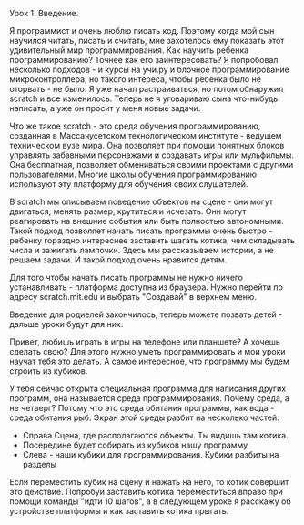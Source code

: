 Урок 1. Введение. 

Я программист и очень люблю писать код. Поэтому когда мой сын научился читать, писать и считать, мне захотелось ему показать этот удивительный мир программирования. Как научить ребенка программированию? Точнее как его заинтересовать? Я попробовал несколько подходов - и курсы на учи.ру и блочное программирование микроконтроллера, но такого интереса, чтобы ребенка было не оторвать - не было. Я уже начал растраиваться, но потом обнаружил scratch и все изменилось. Теперь не я уговариваю сына что-нибудь написать, а уже он просит у меня новые задачи. 

Что же такое scratch - это среда обучения программированию, созданная в Массачусетском технологическом институте - ведущем техническом вузе мира. Она позволяет при помощи понятных блоков управлять забавными персонажами и создавать игры или мульфильмы. Она бесплатная, позволяет обмениваться своими проектами с другими пользователями. Многие школы обучения программированию используют эту платформу для обучения своих слушателей. 

В scratch мы описываем поведение объектов на сцене - они могут двигаться, менять размер, крутиться и исчезать. Они могут реагировать на внешние события или быть полностью автономными. Такой подход позволяет начать писать программы очень быстро - ребенку гораздно интереснее заставить шагать котика, чем складывать числа и зажигать лампочки. Здесь мы рассказываем истории, а не решаем задачи. И такой подход очень нравится детям. 

Для того чтобы начать писать программы не нужно ничего устанавливать - платформа доступна из браузера. Нужно перейти по адресу scratch.mit.edu и выбрать "Создавай" в верхнем меню. 

Введение для родиелей закончилось, теперь можете позвать детей - дальше уроки будут для них. 

Привет, любишь играть в игры на телефоне или планшете? А хочешь сделать свою?  Для этого нужно уметь программировать и мои уроки научат тебя это делать. А самое интересное, что программу мы будем строить из кубиков. 

У тебя сейчас открыта специальная программа для написания других программ, она называется среда программирования. Почему среда, а не четверг? Потому что это среда обитания программы, как вода - среда обитания рыб. Экран этой среды разбит на несколько частей: 
- Справа Сцена, где располагаются объекты. Ты видишь там котика. 
- Посередине будет собирать из кубиков нашу программу
- Слева - наши кубики для программирования. Кубики разбиты на разделы

Если переместить кубик на сцену и нажать на него, то котик совершит это действие. Попробуй заставить котика переместиться вправо при помощи команды "идти 10 шагов", а в следующем уроке я расскажу об устройстве платформы и как заставить котика прыгать.